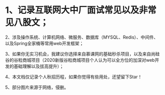 # 1、记录互联网大中厂面试常见以及非常见八股文；

2、涉及操作系统、计算机网络、微服务、数据库（MYSQL、Redis）、中间件、以及Spring全家桶等常用web开发框架；

3、如果你无实习机会，我建议你选择来自慕课网的基础秒杀项目，以及来自尚硅谷的谷粒商城项目（2020新版谷粒商城项目个人认为可以全方位的加深对web开发的基础理解以及拔高提升）；

4、本文档仅记录个人秋招历程，如果你觉得有些用处，还望留下Star！

5、部分图片来源于网络，侵删。
